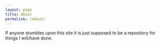 ```yaml
---
layout: page
title: About
permalink: /about/
---
```

If anyone stumbles upon this site it is just supposed to be a repository for things I will/have done.
